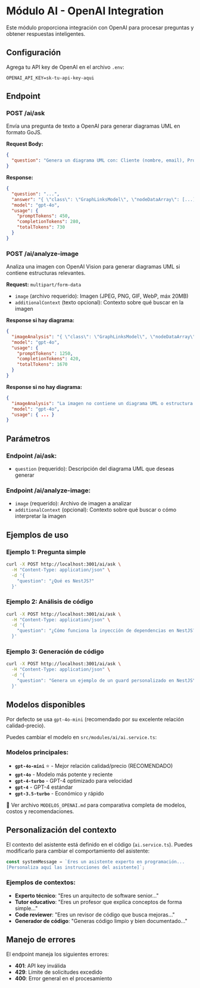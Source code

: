 # Módulo AI - OpenAI Integration

Este módulo proporciona integración con OpenAI para procesar preguntas y obtener respuestas inteligentes.

## Configuración

Agrega tu API key de OpenAI en el archivo `.env`:

```env
OPENAI_API_KEY=sk-tu-api-key-aqui
```

## Endpoint

### POST /ai/ask

Envía una pregunta de texto a OpenAI para generar diagramas UML en formato GoJS.

**Request Body:**
```json
{
  "question": "Genera un diagrama UML con: Cliente (nombre, email), Producto (nombre, precio). Un Cliente compra varios Productos (asociacion muchos a muchos)."
}
```

**Response:**
```json
{
  "question": "...",
  "answer": "{ \"class\": \"GraphLinksModel\", \"nodeDataArray\": [...], \"linkDataArray\": [...] }",
  "model": "gpt-4o",
  "usage": {
    "promptTokens": 450,
    "completionTokens": 280,
    "totalTokens": 730
  }
}
```

### POST /ai/analyze-image

Analiza una imagen con OpenAI Vision para generar diagramas UML si contiene estructuras relevantes.

**Request:** `multipart/form-data`
- `image` (archivo requerido): Imagen (JPEG, PNG, GIF, WebP, máx 20MB)
- `additionalContext` (texto opcional): Contexto sobre qué buscar en la imagen

**Response si hay diagrama:**
```json
{
  "imageAnalysis": "{ \"class\": \"GraphLinksModel\", \"nodeDataArray\": [...], \"linkDataArray\": [...] }",
  "model": "gpt-4o",
  "usage": {
    "promptTokens": 1250,
    "completionTokens": 420,
    "totalTokens": 1670
  }
}
```

**Response si no hay diagrama:**
```json
{
  "imageAnalysis": "La imagen no contiene un diagrama UML o estructura que pueda convertirse en un diagrama de clases.",
  "model": "gpt-4o",
  "usage": { ... }
}
```

## Parámetros

### Endpoint /ai/ask:
- `question` (requerido): Descripción del diagrama UML que deseas generar

### Endpoint /ai/analyze-image:
- `image` (requerido): Archivo de imagen a analizar
- `additionalContext` (opcional): Contexto sobre qué buscar o cómo interpretar la imagen

## Ejemplos de uso

### Ejemplo 1: Pregunta simple
```bash
curl -X POST http://localhost:3001/ai/ask \
  -H "Content-Type: application/json" \
  -d '{
    "question": "¿Qué es NestJS?"
  }'
```

### Ejemplo 2: Análisis de código
```bash
curl -X POST http://localhost:3001/ai/ask \
  -H "Content-Type: application/json" \
  -d '{
    "question": "¿Cómo funciona la inyección de dependencias en NestJS?"
  }'
```

### Ejemplo 3: Generación de código
```bash
curl -X POST http://localhost:3001/ai/ask \
  -H "Content-Type: application/json" \
  -d '{
    "question": "Genera un ejemplo de un guard personalizado en NestJS"
  }'
```

## Modelos disponibles

Por defecto se usa `gpt-4o-mini` (recomendado por su excelente relación calidad-precio).

Puedes cambiar el modelo en `src/modules/ai/ai.service.ts`:

### Modelos principales:
- **`gpt-4o-mini`** ⭐ - Mejor relación calidad/precio (RECOMENDADO)
- **`gpt-4o`** - Modelo más potente y reciente
- **`gpt-4-turbo`** - GPT-4 optimizado para velocidad
- **`gpt-4`** - GPT-4 estándar
- **`gpt-3.5-turbo`** - Económico y rápido

📄 Ver archivo `MODELOS_OPENAI.md` para comparativa completa de modelos, costos y recomendaciones.

## Personalización del contexto

El contexto del asistente está definido en el código (`ai.service.ts`).
Puedes modificarlo para cambiar el comportamiento del asistente:

```typescript
const systemMessage = `Eres un asistente experto en programación...
[Personaliza aquí las instrucciones del asistente]`;
```

### Ejemplos de contextos:
- **Experto técnico**: "Eres un arquitecto de software senior..."
- **Tutor educativo**: "Eres un profesor que explica conceptos de forma simple..."
- **Code reviewer**: "Eres un revisor de código que busca mejoras..."
- **Generador de código**: "Generas código limpio y bien documentado..."

## Manejo de errores

El endpoint maneja los siguientes errores:

- **401**: API key inválida
- **429**: Límite de solicitudes excedido
- **400**: Error general en el procesamiento
